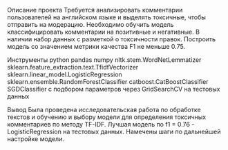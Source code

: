 Описание проекта
Требуется анализировать комментарии пользователей на английском языке и выделять токсичные, чтобы отправить на модерацию.
Необходимо обучить модель классифицировать комментарии на позитивные и негативные. В наличии набор данных с разметкой о токсичности правок.
Построить модель со значением метрики качества F1 не меньше 0.75. 

Инструменты
python
pandas
numpy
nltk.stem.WordNetLemmatizer
sklearn.feature_extraction.text.TfidfVectorizer
sklearn.linear_model.LogisticRegression
sklearn.ensemble.RandomForestClassifier
catboost.CatBoostClassifier
SGDClassifier с подбором параметров через GridSearchCV на тестовых данных

Вывод
Была проведена исследовательская работа по обработке текстов и обучению и выбору модели для определения токсичных комментариев по методу TF-IDF. Лучшая модель по f1 = 0.76 - LogisticRegression на тестовых данных. Намечены шаги по дальнейшей настройке модели.
